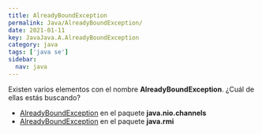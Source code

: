 ```yaml
---
title: AlreadyBoundException
permalink: Java/AlreadyBoundException/
date: 2021-01-11
key: JavaJava.A.AlreadyBoundException
category: java
tags: ['java se']
sidebar: 
  nav: java
---
```


Existen varios elementos con el nombre **AlreadyBoundException**. ¿Cuál de ellas estás buscando?
<ul>
<li><a href="/Java/AlreadyBoundException-java-nio-channels/">AlreadyBoundException</a> en el paquete <strong>java.nio.channels</strong></li>
<li><a href="/Java/AlreadyBoundException-java-rmi/">AlreadyBoundException</a> en el paquete <strong>java.rmi</strong></li>
<ul>

